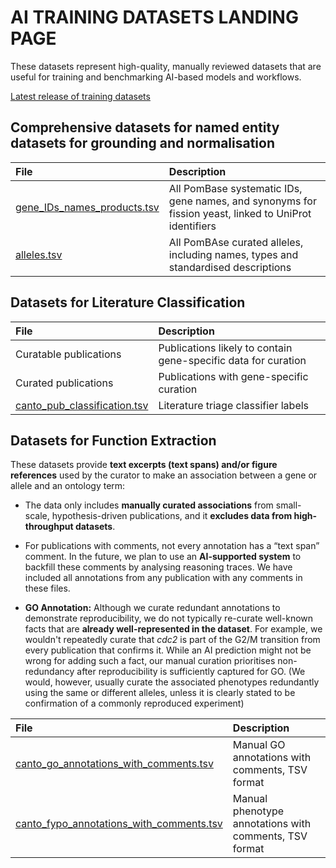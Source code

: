 # AI TRAINING DATASETS LANDING PAGE

These datasets represent high-quality, manually reviewed datasets that
are useful for training and benchmarking AI-based models and
workflows.

[Latest release of training datasets](https://www.pombase.org/latest_release/training_data_for_ML_and_AI)

## Comprehensive datasets for named entity datasets for grounding and normalisation

| File | Description |
| :---- | :---- |
| [gene_IDs_names_products.tsv](https://www.pombase.org/latest_release/gene_names_and_identifiers/gene_IDs_names_products.tsv)     | All PomBase systematic IDs, gene names, and synonyms for fission yeast,  linked to UniProt identifiers |
| [alleles.tsv](https://www.pombase.org/latest_release/training_data_for_ML_and_AI/alleles.tsv) | All PomBAse curated alleles, including names, types and standardised descriptions |

## Datasets for Literature Classification

| File | Description |
| :---- | :---- |
| Curatable publications  | Publications likely to contain gene-specific data for curation |
| Curated publications | Publications with gene-specific curation  |
| [canto_pub_classification.tsv](https://www.pombase.org/latest_release/training_data_for_ML_and_AI/canto_pub_classification.tsv) | Literature triage classifier labels |

## Datasets for Function Extraction

These datasets provide **text excerpts (text spans) and/or figure
references** used by the curator to make an association between a gene
or allele and an ontology term:

 * The data only includes **manually curated associations** from
   small-scale, hypothesis-driven publications, and it **excludes data
   from high-throughput datasets**.   

 * For publications with comments, not every annotation has a “text
   span” comment. In the future, we plan to use an **AI-supported
   system** to backfill these comments by analysing reasoning
   traces. We have included all annotations from any publication with
   any comments in these files.
  
  
 * **GO Annotation:**  Although we curate redundant annotations to
   demonstrate reproducibility, we do not typically re-curate
   well-known facts that are **already well-represented in the
   dataset**. For example, we wouldn't repeatedly curate that *cdc2*
   is part of the G2/M transition from every publication that confirms
   it. While an AI prediction might not be wrong for adding such a fact,
   our manual curation prioritises non-redundancy after reproducibility
   is sufficiently captured for GO.  (We would, however, usually curate
   the associated phenotypes  redundantly using the same or different
   alleles, unless it is clearly stated to be confirmation of a commonly
   reproduced experiment)



| File | Description |
| :---- | :---- |
| [canto_go_annotations_with_comments.tsv](https://curation.pombase.org/dumps/latest_build/misc/canto_fypo_annotations_with_comments.tsv) | Manual GO annotations with comments, TSV format |
| [canto_fypo_annotations_with_comments.tsv](https://curation.pombase.org/dumps/latest_build/misc/canto_go_annotations_with_comments.tsv) | Manual phenotype annotations with comments, TSV format |
